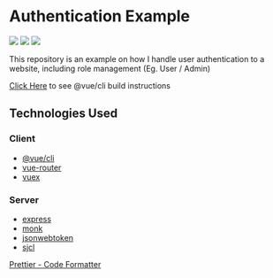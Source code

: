 # Authentication Example
![](https://img.shields.io/github/stars/ZackaryH8/Auth-Example?style=flat-square)
![](https://img.shields.io/github/issues/ZAckaryH8/Auth-example?style=flat-square)
![](https://img.shields.io/github/languages/top/ZackaryH8/Auth-Example?&style=flat-square)


This repository is an example on how I handle user authentication to a website, including role management (Eg. User / Admin)

[Click Here](client/README.md) to see @vue/cli build instructions

## Technologies Used

### Client

-   [@vue/cli](https://www.npmjs.com/package/@vue/cli)
-   [vue-router](https://www.npmjs.com/package/vue-router)
-   [vuex](https://www.npmjs.com/package/vuex)

### Server

-   [express](https://www.npmjs.com/package/express)
-   [monk](https://www.npmjs.com/package/monk)
-   [jsonwebtoken](https://www.npmjs.com/package/jsonwebtoken)
-   [sjcl](https://www.npmjs.com/package/sjcl)

[Prettier - Code Formatter](https://marketplace.visualstudio.com/items?itemName=esbenp.prettier-vscode)
